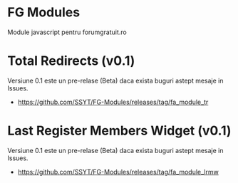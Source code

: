 # FG Modules
Module javascript pentru forumgratuit.ro

# Total Redirects (v0.1)
Versiune 0.1 este un pre-relase (Beta) daca exista buguri astept mesaje in Issues.
  - https://github.com/SSYT/FG-Modules/releases/tag/fa_module_tr

# Last Register Members Widget (v0.1)
Versiune 0.1 este un pre-relase (Beta) daca exista buguri astept mesaje in Issues.
  - https://github.com/SSYT/FG-Modules/releases/tag/fa_module_lrmw
